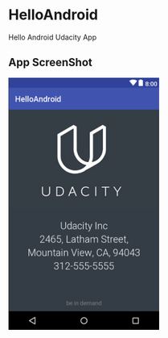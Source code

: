 # HelloAndroid
Hello Android Udacity App

## App ScreenShot
<img src="https://github.com/ttejuosho/HelloAndroid/blob/master/app/src/main/res/drawable/screenshot.png" width="300" height="500">
